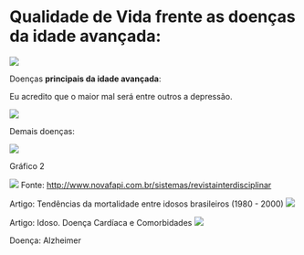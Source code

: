 # Qualidade de Vida frente as doenças da idade avançada:

![](http://www.cmm.am.gov.br/wp-content/uploads/2014/04/CMM-AUDIENCIA-PUBLICA_ROBERVALDO-ROCHA1.jpg)

Doenças **principais da idade avançada**:

Eu acredito que o maior mal será entre outros a depressão.

![](http://portalamigodoidoso.com.br/wp-content/uploads/2012/07/causa-da-depress%C3%A3o-depois-dos-60-portal-amigo-do-idoso.gif)

Demais doenças:

![](http://blog.newtonpaiva.br/pos/wp-content/uploads/2012/11/E6-FARM-30-GRAFICO-1.jpg)

Gráfico 2

![](http://www.novafapi.com.br/sistemas/revistainterdisciplinar/v4n4/imagens/13c.png)
Fonte: http://www.novafapi.com.br/sistemas/revistainterdisciplinar

Artigo: Tendências da mortalidade entre idosos brasileiros (1980 - 2000)
![](http://scielo.iec.pa.gov.br/img/revistas/ess/v13n4/4a04t6.gif)

Artigo: Idoso. Doença Cardíaca e Comorbidades
![](http://www.scielo.br/img/fbpe/abc/v79n6/13766q1.gif)

Doença: Alzheimer